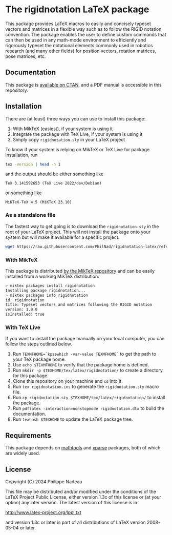 # The rigidnotation LaTeX package
This package provides LaTeX macros to easily and concisely typeset vectors and matrices in a flexible way such as to follow the RIGID notation convention. The package enables the user to define custom commands that can then be used in any math-mode environment to efficiently and rigorously typeset the notational elements commonly used in robotics research (and many other fields) for position vectors, rotation matrices, pose matrices, etc.

## Documentation
This package is [available on CTAN](https://ctan.org/pkg/rigidnotation), and a PDF manual is accessible in this repository.

## Installation
There are (at least) three ways you can use to install this package:
1. With MikTeX (easiest), if your system is using it
2. Integrate the package with TeX Live, if your system is using it
3. Simply copy `rigidnotation.sty` in your LaTeX project

To know if your system is relying on MikTeX or TeX Live for package installation, run
```bash
tex -version | head -n 1
```
and the output should be either something like
```
TeX 3.141592653 (TeX Live 2022/dev/Debian)
```
or something like
```
MiKTeX-TeX 4.5 (MiKTeX 23.10)
```

### As a standalone file
The fastest way to get going is to download the `rigidnotation.sty` in the root of your LaTeX project. This will not install the package onto your system but will make it available for a specific project.
```bash
wget https://raw.githubusercontent.com/PhilNad/rigidnotation-latex/refs/heads/main/rigidnotation.sty
```

### With MikTeX
This package is distributed [by the MikTeX repository](https://miktex.org/packages/rigidnotation) and can be easily installed from a working MikTeX distribution:
```bash
> miktex packages install rigidnotation
Installing package rigidnotation...
> miktex packages info rigidnotation
id: rigidnotation
title: Typeset vectors and matrices following the RIGID notation
version: 1.0.0
isInstalled: true
```

### With TeX Live
If you want to install the package manually on your local computer, you can follow the steps outlined below.
1. Run `` TEXMFHOME=`kpsewhich -var-value TEXMFHOME` `` to get the path to your TeX package home.
2. Use `echo $TEXMFHOME` to verify that the package home is defined.
3. Run `mkdir -p $TEXHOME/tex/latex/rigidnotation/` to create a directory for this package.
4. Clone this repository on your machine and `cd` into it.
5. Run `tex rigidnotation.ins` to generate the `rigidnotation.sty` macro file.
3. Run `cp rigidnotation.sty $TEXHOME/tex/latex/rigidnotation/` to install the package.
3. Run `pdflatex -interaction=nonstopmode rigidnotation.dtx` to build the documentation.
5. Run `texhash $TEXHOME` to update the LaTeX package tree.

## Requirements
This package depends on [mathtools](https://ctan.org/pkg/mathtools) and [xparse](https://ctan.org/pkg/xparse) packages, both of which are widely used.

## License
Copyright (C) 2024 Philippe Nadeau

This file may be distributed and/or modified under the
conditions of the LaTeX Project Public License, either version 1.3c
of this license or (at your option) any later version.
The latest version of this license is in:

http://www.latex-project.org/lppl.txt

and version 1.3c or later is part of all distributions of LaTeX
version 2008-05-04 or later.
